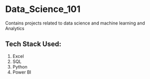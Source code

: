 # Data_Science_101
Contains projects related to data science and machine learning and Analytics

## Tech Stack Used:
1. Excel
2. SQL
3. Python
4. Power BI

